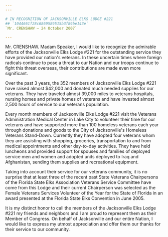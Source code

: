 ```yaml
---
---

# IN RECOGNITION OF JACKSONVILLE ELKS LODGE #221
## `1044661f28c6869589515b3f89be143e`
`Mr. CRENSHAW — 24 October 2007`

---
```



Mr. CRENSHAW. Madam Speaker, I would like to recognize the admirable 
efforts of the Jacksonville Elks Lodge #221 for the outstanding service 
they have provided our nation's veterans. In these uncertain times 
where foreign radicals continue to pose a threat to our Nation and our 
troops continue to fight this threat overseas, their contributions are 
made even more significant.

Over the past 3 years, the 352 members of Jacksonville Elks Lodge 
#221 have raised almost $42,000 and donated much needed supplies for 
our veterans. They have traveled almost 39,000 miles to veterans 
hospitals, nursing homes and private homes of veterans and have 
invested almost 2,500 hours of service to our veterans population.

Every month members of Jacksonville Elks Lodge #221 visit the 
Veterans Administration Medical Center in Lake City to volunteer their 
time for our veterans and have supported more than 100 homeless 
veterans each year through donations and goods to the City of 
Jacksonville's Homeless Veterans Stand-Down. Currently they have 
adopted four veterans whom they are assisting with shopping, groceries, 
transportation to and from medical appointments and other day-to-day 
activities. They have held luncheons and provided support for spouses 
and families of deployed service men and women and adopted units 
deployed to Iraq and Afghanistan, sending them supplies and 
recreational equipment.

Taking into account their service for our veterans community, it is 
no surprise that at least three of the recent past State Veterans 
Chairpersons of the Florida State Elks Association Veterans Service 
Committee have come from this Lodge and their current Chairperson was 
selected as the Female Veterans Services Volunteer of the Year for the 
State of Florida in an award presented at the Florida State Elks 
Convention in June 2005.

It is my distinct honor to call the members of the Jacksonville Elks 
Lodge #221 my friends and neighbors and I am proud to represent them as 
their Member of Congress. On behalf of Jacksonville and our entire 
Nation, I would like to express my utmost appreciation and offer them 
our thanks for their service to our community.
